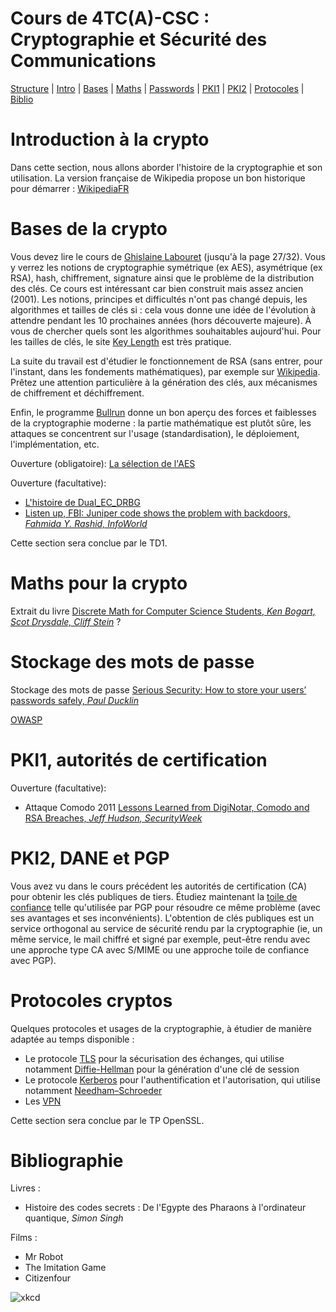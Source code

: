# Cours de 4TC(A)-CSC : Cryptographie et Sécurité des Communications

<!-- ici un commentaire -->



[Structure](#structure-du-cours-4tc-csc) |
[Intro](#introduction-à-la-crypto) |
[Bases](#bases-de-la-crypto) |
[Maths](#maths-pour-la-crypto) |
[Passwords](#stockage-des-mots-de-passe) |
[PKI1](#pki1-autorités-de-certification) |
[PKI2](#pki2-dane-et-pgp) |
[Protocoles](#protocoles-cryptos) |
[Biblio](#bibliographie)


Introduction à la crypto
========================

Dans cette section, nous allons aborder l'histoire de la cryptographie et son utilisation. La version française de Wikipedia propose un bon historique pour démarrer : [WikipediaFR](https://fr.wikipedia.org/wiki/Histoire_de_la_cryptologie) 

<!-- La version anglaise va un peu plus loin et notamment sur les aspects politiques plus récents : [WikipediaEN](https://en.wikipedia.org/wiki/History_of_cryptography) -->



Bases de la crypto
=================

Vous devez lire le cours de [Ghislaine Labouret](https://web.archive.org/web/20170516210655/http://www.hsc.fr/ressources/cours/crypto/crypto.pdf) <!-- http://www.hsc.fr/ressources/cours/crypto/crypto.pdf https://doc.lagout.org/security/Cryptographie%20.%20Algorithmes%20.%20Steganographie/HSC%20-%20Introduction%20a%20la%20cryptographie.pdf --> (jusqu'à la page 27/32). Vous y verrez les notions de cryptographie symétrique (ex AES), asymétrique (ex RSA), hash, chiffrement, signature ainsi que le problème de la distribution des clés. Ce cours est intéressant car bien construit mais assez ancien (2001). Les notions, principes et difficultés n'ont pas changé depuis, les algorithmes et tailles de clés si : cela vous donne une idée de l'évolution à attendre pendant les 10 prochaines années (hors découverte majeure). À vous de chercher quels sont les algorithmes souhaitables aujourd'hui. Pour les tailles de clés, le site [Key Length](http://www.keylength.com/) est très pratique.


La suite du travail est d'étudier le fonctionnement de RSA (sans entrer, pour l'instant, dans les fondements mathématiques), par exemple sur [Wikipedia](https://fr.wikipedia.org/wiki/Chiffrement_RSA). Prêtez une attention particulière à la génération des clés, aux mécanismes de chiffrement et déchiffrement.

Enfin, le programme [Bullrun](https://fr.wikipedia.org/wiki/Bullrun) donne un bon aperçu des forces et faiblesses de la cryptographie moderne : la partie mathématique est plutôt sûre, les attaques se concentrent sur l'usage (standardisation), le déploiement, l'implémentation, etc.

Ouverture (obligatoire): [La sélection de l'AES](https://videlalvaro.github.io/2014/03/you-dont-roll-your-own-crypto.html)

Ouverture (facultative): 

* [L'histoire de Dual\_EC\_DRBG](https://en.wikipedia.org/wiki/Dual_EC_DRBG)
* [Listen up, FBI: Juniper code shows the problem with backdoors, _Fahmida Y. Rashid, InfoWorld_](http://www.infoworld.com/article/3018029/virtual-private-network/listen-up-fbi-juniper-code-shows-the-problem-with-backdoors.html)

Cette section sera conclue par le TD1.






Maths pour la crypto
====================

Extrait du livre [Discrete Math for Computer Science Students, _Ken Bogart, Scot Drysdale, Cliff Stein_](https://web.archive.org/web/20170829125913/http://www.cse.iitd.ernet.in/~bagchi/courses/discrete-book/fullbook.pdf) ?

<!-- https://www.kth.se/social/files/557ec6b0f27654784e263d66/fullbook.pdf  ,  
www.cse.iitd.ernet.in/~bagchi/courses/discrete-book/fullbook.pdf -->


Stockage des mots de passe
==========================

Stockage des mots de passe [Serious Security: How to store your users’ passwords safely, _Paul Ducklin_](https://nakedsecurity.sophos.com/2013/11/20/serious-security-how-to-store-your-users-passwords-safely/)

[OWASP](https://www.owasp.org/index.php/Password_Storage_Cheat_Sheet)


PKI1, autorités de certification
================================

Ouverture (facultative): 

* Attaque Comodo 2011 [Lessons Learned from DigiNotar, Comodo and RSA Breaches, _Jeff Hudson, SecurityWeek_](http://www.securityweek.com/lessons-learned-diginotar-comodo-and-rsa-breaches)

<!-- plus orienté CA/TLS/modèles de confiance : pinning, hsts, TOFU trust on first use, révocation. puis TP plus libre, sans le début trop bidouille RSA dans openssl, démarrer à CA avec plus de réflexion. SUjet limité à 2 pages, pas pousse-bouton. https://en.wikipedia.org/wiki/Opportunistic_encryption  -->

<!-- moxie : https://www.youtube.com/watch?v=pDmj_xe7EIQ   https://moxie.org/blog/ssl-and-the-future-of-authenticity/  https://media.defcon.org/DEF%20CON%2019/DEF%20CON%2019%20video%20and%20slides/DEF%20CON%2019%20Hacking%20Conference%20Presentation%20By%20-%20Moxie%20Marlinspike%20-%20SSL%20And%20The%20Future%20Of%20Authenticity%20-%20Video%20and%20Slides.m4v-->


PKI2, DANE et PGP
=================

Vous avez vu dans le cours précédent les autorités de certification (CA) pour obtenir les clés publiques de tiers. Étudiez maintenant la [toile de confiance](https://en.wikipedia.org/wiki/Web_of_trust) telle qu'utilisée par PGP pour résoudre ce même problème (avec ses avantages et ses inconvénients). L'obtention de clés publiques est un service orthogonal au service de sécurité rendu par la cryptographie (ie, un même service, le mail chiffré et signé par exemple, peut-être rendu avec une approche type CA avec S/MIME ou une approche toile de confiance avec PGP).


Protocoles cryptos
==================

Quelques protocoles et usages de la cryptographie, à étudier de manière adaptée au temps disponible :

* Le protocole [TLS](https://fr.wikipedia.org/wiki/Transport_Layer_Security) pour la sécurisation des échanges, qui utilise notamment [Diffie-Hellman](https://fr.wikipedia.org/wiki/%C3%89change_de_cl%C3%A9s_Diffie-Hellman) pour la génération d'une clé de session
* Le protocole [Kerberos](https://fr.wikipedia.org/wiki/Kerberos_%28protocole%29) pour l'authentification et l'autorisation, qui utilise notamment [Needham–Schroeder](https://en.wikipedia.org/wiki/Needham%E2%80%93Schroeder_protocol)
* Les [VPN](https://en.wikipedia.org/wiki/Virtual_private_network)


<!-- Ouverture (obligatoire): [One Year of SSL Internet Measurement, _Olivier Levillain, Arnaud Ébalard, Benjamin Morin,Hervé Debar_](https://www.acsac.org/2012/openconf/modules/request.php?module=oc_program&action=view.php&a=&id=163&type=4&OPENCONF=tnkb1t3p2cgfsdcegc1dl5m251) -->
<!-- Ouverture (obligatoire): Neither Snow Nor Rain Nor MITM... An Empirical Analysis of Email Delivery Security -->

Cette section sera conclue par le TP OpenSSL.



Bibliographie
=============

Livres :
* Histoire des codes secrets : De l'Egypte des Pharaons à l'ordinateur quantique, _Simon Singh_

Films :
* Mr Robot
* The Imitation Game
* Citizenfour

![xkcd](http://imgs.xkcd.com/comics/security.png)
